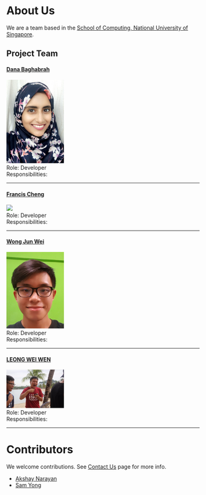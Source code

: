 # About Us

We are a team based in the [School of Computing, National University of Singapore](http://www.comp.nus.edu.sg).

## Project Team

#### [Dana Baghabrah](http://github.com/danab101)
<img src="images/danab101.jpg" width="150"><br>
Role: Developer <br>
Responsibilities: 

-----

#### [Francis Cheng](http://github.com/francischeng070)
<img src="images/francischeng070.jpg" width="150"><br>
Role: Developer <br>
Responsibilities: 

-----

#### [Wong Jun Wei](http://github.com/wjunwei94)
<img src="images/wjunwei94.jpg" width="150"><br>
Role: Developer <br>
Responsibilities: 

-----

#### [LEONG WEI WEN](https://github.com/lwwenz)
<img src="images/lwwenz.jpg" width="150"><br>
 Role: Developer <br>
 Responsibilities: 

 -----

# Contributors

We welcome contributions. See [Contact Us](ContactUs.md) page for more info.

* [Akshay Narayan](https://github.com/se-edu/addressbook-level4/pulls?q=is%3Apr+author%3Aokkhoy)
* [Sam Yong](https://github.com/se-edu/addressbook-level4/pulls?q=is%3Apr+author%3Amauris)
